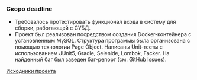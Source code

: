 ### Скоро deadline
* Требовалось протестировать функционал входа в систему для сборки, работающей с СУБД.
* Проект был реализован посредством создания Docker-контейнера с установленным MySQL. Структура программы была организована с помощью технологии Page Object. Написаны Unit-тесты с использованием JUnit5, Gradle, Selenide, Lombok, Facker. На найденный баг был заведен баг-репорт (см. GitHub Issues).

[Исходники проекта](https://github.com/netology-code/aqa-homeworks/tree/master/sql)
